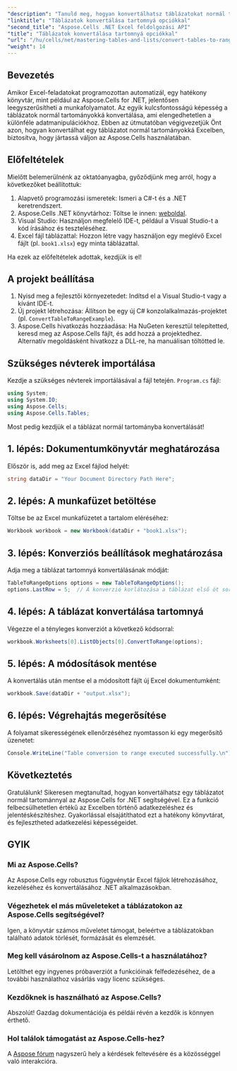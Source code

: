 ```yaml
---
"description": "Tanuld meg, hogyan konvertálhatsz táblázatokat normál tartományokká az Excelben programozottan. Akár tapasztalt fejlesztő vagy, akár kezdő, ez az oktatóanyag lépésről lépésre bemutatja a folyamatot."
"linktitle": "Táblázatok konvertálása tartomnyá opciókkal"
"second_title": "Aspose.Cells .NET Excel feldolgozási API"
"title": "Táblázatok konvertálása tartomnyá opciókkal"
"url": "/hu/cells/net/mastering-tables-and-lists/convert-tables-to-range-with-options/"
"weight": 14
---
```


## Bevezetés

Amikor Excel-feladatokat programozottan automatizál, egy hatékony könyvtár, mint például az Aspose.Cells for .NET, jelentősen leegyszerűsítheti a munkafolyamatot. Az egyik kulcsfontosságú képesség a táblázatok normál tartományokká konvertálása, ami elengedhetetlen a különféle adatmanipulációkhoz. Ebben az útmutatóban végigvezetjük Önt azon, hogyan konvertálhat egy táblázatot normál tartományokká Excelben, biztosítva, hogy jártassá váljon az Aspose.Cells használatában.

## Előfeltételek

Mielőtt belemerülnénk az oktatóanyagba, győződjünk meg arról, hogy a következőket beállítottuk:

1. Alapvető programozási ismeretek: Ismeri a C#-t és a .NET keretrendszert.
2. Aspose.Cells .NET könyvtárhoz: Töltse le innen: [weboldal](https://releases.aspose.com/cells/net/).
3. Visual Studio: Használjon megfelelő IDE-t, például a Visual Studio-t a kód írásához és teszteléséhez.
4. Excel fájl táblázattal: Hozzon létre vagy használjon egy meglévő Excel fájlt (pl. `book1.xlsx`) egy minta táblázattal.

Ha ezek az előfeltételek adottak, kezdjük is el!

## A projekt beállítása

1. Nyisd meg a fejlesztői környezetedet: Indítsd el a Visual Studio-t vagy a kívánt IDE-t.
2. Új projekt létrehozása: Állítson be egy új C# konzolalkalmazás-projektet (pl. `ConvertTableToRangeExample`).
3. Aspose.Cells hivatkozás hozzáadása: Ha NuGeten keresztül telepítetted, keresd meg az Aspose.Cells fájlt, és add hozzá a projektedhez. Alternatív megoldásként hivatkozz a DLL-re, ha manuálisan töltötted le.

## Szükséges névterek importálása

Kezdje a szükséges névterek importálásával a fájl tetején. `Program.cs` fájl:

```csharp
using System;
using System.IO;
using Aspose.Cells;
using Aspose.Cells.Tables;
```

Most pedig kezdjük el a táblázat normál tartományba konvertálását!

## 1. lépés: Dokumentumkönyvtár meghatározása

Először is, add meg az Excel fájlod helyét:

```csharp
string dataDir = "Your Document Directory Path Here";
```

## 2. lépés: A munkafüzet betöltése

Töltse be az Excel munkafüzetet a tartalom eléréséhez:

```csharp
Workbook workbook = new Workbook(dataDir + "book1.xlsx");
```

## 3. lépés: Konverziós beállítások meghatározása

Adja meg a táblázat tartomnyá konvertálásának módját:

```csharp
TableToRangeOptions options = new TableToRangeOptions();
options.LastRow = 5;  // A konverzió korlátozása a táblázat első öt sorára
```

## 4. lépés: A táblázat konvertálása tartomnyá

Végezze el a tényleges konverziót a következő kódsorral:

```csharp
workbook.Worksheets[0].ListObjects[0].ConvertToRange(options);
```

## 5. lépés: A módosítások mentése

A konvertálás után mentse el a módosított fájlt új Excel dokumentumként:

```csharp
workbook.Save(dataDir + "output.xlsx");
```

## 6. lépés: Végrehajtás megerősítése

A folyamat sikerességének ellenőrzéséhez nyomtasson ki egy megerősítő üzenetet:

```csharp
Console.WriteLine("Table conversion to range executed successfully.\n");
```

## Következtetés

Gratulálunk! Sikeresen megtanultad, hogyan konvertálhatsz egy táblázatot normál tartománnyal az Aspose.Cells for .NET segítségével. Ez a funkció felbecsülhetetlen értékű az Excelben történő adatkezeléshez és jelentéskészítéshez. Gyakorlással elsajátíthatod ezt a hatékony könyvtárat, és fejlesztheted adatkezelési képességeidet.

## GYIK

### Mi az Aspose.Cells?  
Az Aspose.Cells egy robusztus függvénytár Excel fájlok létrehozásához, kezeléséhez és konvertálásához .NET alkalmazásokban.

### Végezhetek el más műveleteket a táblázatokon az Aspose.Cells segítségével?  
Igen, a könyvtár számos műveletet támogat, beleértve a táblázatokban található adatok törlését, formázását és elemzését.

### Meg kell vásárolnom az Aspose.Cells-t a használatához?  
Letölthet egy ingyenes próbaverziót a funkcióinak felfedezéséhez, de a további használathoz vásárlás vagy licenc szükséges.

### Kezdőknek is használható az Aspose.Cells?  
Abszolút! Gazdag dokumentációja és példái révén a kezdők is könnyen érthető.

### Hol találok támogatást az Aspose.Cells-hez?  
A [Aspose fórum](https://forum.aspose.com/c/cells/9) nagyszerű hely a kérdések feltevésére és a közösséggel való interakcióra.